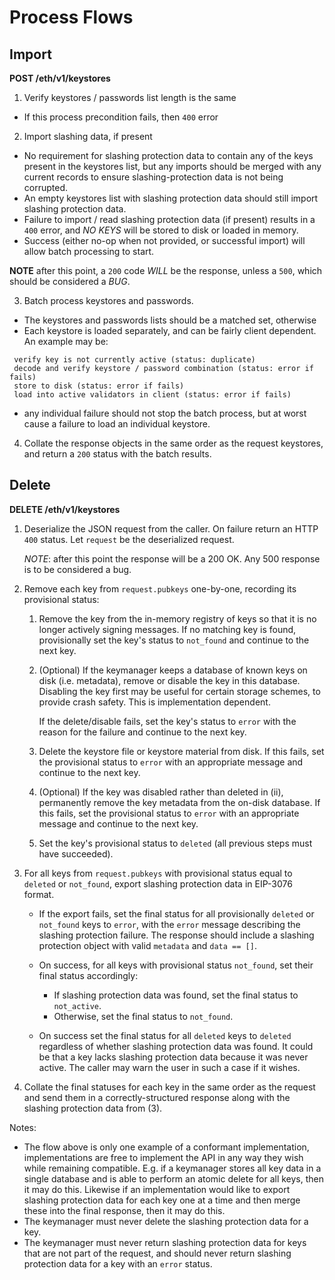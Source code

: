 # Process Flows

## Import

__POST /eth/v1/keystores__

1. Verify keystores / passwords list length is the same
 - If this process precondition fails, then `400` error

2. Import slashing data, if present
 - No requirement for slashing protection data to contain any of the keys present in the keystores list, but any imports should be merged with any current records to ensure slashing-protection data is not being corrupted.
 - An empty keystores list with slashing protection data should still import slashing protection data.
 - Failure to import / read slashing protection data (if present) results in a `400` error, and _NO KEYS_ will be stored to disk or loaded in memory.
 - Success (either no-op when not provided, or successful import) will allow batch processing to start.

 __NOTE__ after this point, a `200` code _WILL_ be the response, unless a `500`, which should be considered a _BUG_.

3. Batch process keystores and passwords.
 - The keystores and passwords lists should be a matched set, otherwise
 - Each keystore is loaded separately, and can be fairly client dependent. An example may be:
 ```
  verify key is not currently active (status: duplicate)
  decode and verify keystore / password combination (status: error if fails)
  store to disk (status: error if fails)
  load into active validators in client (status: error if fails)
 ```
  - any individual failure should not stop the batch process, but at worst cause a
  failure to load an individual keystore.
4. Collate the response objects in the same order as the request keystores, and return a `200` status with the batch results.

## Delete

__DELETE /eth/v1/keystores__

1. Deserialize the JSON request from the caller. On failure return an HTTP `400` status. Let `request` be
   the deserialized request.

   _NOTE_: after this point the response will be a 200 OK. Any 500 response is to be considered a
   bug.

2. Remove each key from `request.pubkeys` one-by-one, recording its provisional status:
   1. Remove the key from the in-memory registry of keys so that it is no
      longer actively signing messages. If no matching key is found, provisionally
      set the key's status to `not_found` and continue to the next key.

   2. (Optional) If the keymanager keeps a database of known keys on disk (i.e. metadata),
      remove or disable the key in this database. Disabling the key first may
      be useful for certain storage schemes, to provide crash safety.
      This is implementation dependent.

      If the delete/disable fails, set the key's status to `error` with the
      reason for the failure and continue to the next key.

   3. Delete the keystore file or keystore material from disk. If this fails, set the provisional
      status to `error` with an appropriate message and continue to the next key.

   4. (Optional) If the key was disabled rather than deleted in (ii),
      permanently remove the key metadata from the on-disk database. If this fails, set the
      provisional status to `error` with an appropriate message and continue to the next key.

   5. Set the key's provisional status to `deleted` (all previous steps must have succeeded).

3. For all keys from `request.pubkeys` with provisional status equal to `deleted` or `not_found`,
   export slashing protection data in EIP-3076 format.

   - If the export fails, set the final status for all provisionally `deleted` or `not_found`
     keys to `error`, with the `error` message describing the slashing protection failure.
     The response should include a slashing protection object with valid `metadata` and
     `data == []`.

   - On success, for all keys with provisional status `not_found`, set their final status
     accordingly:
     * If slashing protection data was found, set the final status to `not_active`.
     * Otherwise, set the final status to `not_found`.

   - On success set the final status for all `deleted` keys to `deleted` regardless of whether
     slashing protection data was found. It could be that a key lacks slashing protection data
     because it was never active. The caller may warn the user in such a case if it wishes.

4. Collate the final statuses for each key in the same order as the request and send them in a
   correctly-structured response along with the slashing protection data from (3).

Notes:

- The flow above is only one example of a conformant implementation, implementations are free to
  implement the API in any way they wish while remaining compatible. E.g. if a keymanager stores all
  key data in a single database and is able to perform an atomic delete for all keys, then it may do
  this. Likewise if an implementation would like to export slashing protection data for each key one
  at a time and then merge these into the final response, then it may do this.
- The keymanager must never delete the slashing protection data for a key.
- The keymanager must never return slashing protection data for keys that are not part of the
  request, and should never return slashing protection data for a key with an `error` status.
